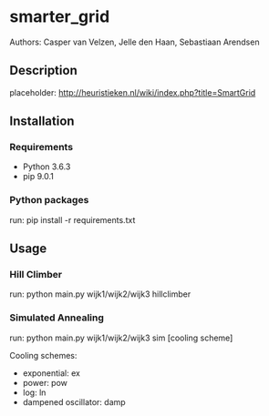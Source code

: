 # smarter_grid

Authors: Casper van Velzen, Jelle den Haan, Sebastiaan Arendsen

## Description
placeholder: http://heuristieken.nl/wiki/index.php?title=SmartGrid

## Installation

### Requirements
* Python 3.6.3
* pip 9.0.1

### Python packages
run: pip install -r requirements.txt

## Usage

### Hill Climber
run: python main.py wijk1/wijk2/wijk3 hillclimber

### Simulated Annealing
run: python main.py wijk1/wijk2/wijk3 sim [cooling scheme]

Cooling schemes:
* exponential: ex
* power: pow
* log: ln
* dampened oscillator: damp
